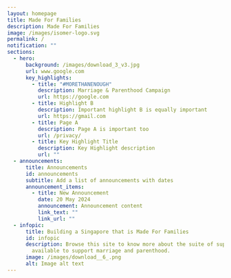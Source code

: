 ```yaml
---
layout: homepage
title: Made For Families
description: Made For Families
image: /images/isomer-logo.svg
permalink: /
notification: ""
sections:
  - hero:
      background: /images/download_3_v3.jpg
      url: www.google.com
      key_highlights:
        - title: "#MORETHANENOUGH"
          description: Marriage & Parenthood Campaign
          url: https://google.com
        - title: Highlight B
          description: Important highlight B is equally important
          url: https://gmail.com
        - title: Page A
          description: Page A is important too
          url: /privacy/
        - title: Key Highlight Title
          description: Key Highlight description
          url: ""
  - announcements:
      title: Announcements
      id: announcements
      subtitle: Add a list of announcements with dates
      announcement_items:
        - title: New Announcement
          date: 20 May 2024
          announcement: Announcement content
          link_text: ""
          link_url: ""
  - infopic:
      title: Building a Singapore that is Made For Families
      id: infopic
      description: Browse this site to know more about the suite of support measures
        available to support marriage and parenthood.
      image: /images/download__6_.png
      alt: Image alt text
---
```

